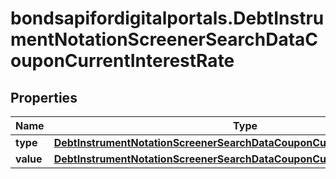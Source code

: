 # bondsapifordigitalportals.DebtInstrumentNotationScreenerSearchDataCouponCurrentInterestRate

## Properties

Name | Type | Description | Notes
------------ | ------------- | ------------- | -------------
**type** | [**DebtInstrumentNotationScreenerSearchDataCouponCurrentInterestRateType**](DebtInstrumentNotationScreenerSearchDataCouponCurrentInterestRateType.md) |  | [optional] 
**value** | [**DebtInstrumentNotationScreenerSearchDataCouponCurrentInterestRateValue**](DebtInstrumentNotationScreenerSearchDataCouponCurrentInterestRateValue.md) |  | [optional] 


